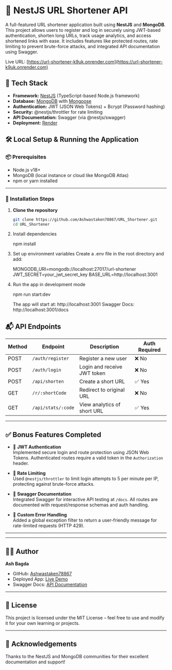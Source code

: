 # 🔐 NestJS URL Shortener API

A full-featured URL shortener application built using **NestJS** and **MongoDB**. This project allows users to register and log in securely using JWT-based authentication, shorten long URLs, track usage analytics, and access shortened links with ease. It includes features like protected routes, rate limiting to prevent brute-force attacks, and integrated API documentation using Swagger.

Live URL: [https://url-shortener-k9uk.onrender.com](https://url-shortener-k9uk.onrender.com)

## 🧰 Tech Stack

- **Framework:** [NestJS](https://nestjs.com/) (TypeScript-based Node.js framework)
- **Database:** [MongoDB](https://www.mongodb.com/) with [Mongoose](https://mongoosejs.com/)
- **Authentication:** JWT (JSON Web Tokens) + Bcrypt (Password hashing)
- **Security:** @nestjs/throttler for rate limiting
- **API Documentation:** Swagger (via @nestjs/swagger)
- **Deployment:** [Render](https://render.com/)

## 🛠️ Local Setup & Running the Application

### 📦 Prerequisites

- Node.js v18+
- MongoDB (local instance or cloud like MongoDB Atlas)
- npm or yarn installed

---

### 🚀 Installation Steps

1. **Clone the repository**

   ```bash
   git clone https://github.com/Ashwastaken78867/URL_Shortener.git
   cd URL_Shortener

2. Install dependencies

     npm install

3. Set up environment variables
   Create a .env file in the root directory and add:

   MONGODB_URI=mongodb://localhost:27017/url-shortener
   JWT_SECRET=your_jwt_secret_key
   BASE_URL=http://localhost:3001

4. Run the app in development mode

    npm run start:dev

   The app will start at: http://localhost:3001
   Swagger Docs: http://localhost:3001/docs


## 📬 API Endpoints

| Method | Endpoint           | Description                  | Auth Required |
|--------|--------------------|------------------------------|----------------|
| POST   | `/auth/register`   | Register a new user          | ❌ No          |
| POST   | `/auth/login`      | Login and receive JWT token  | ❌ No          |
| POST   | `/api/shorten`     | Create a short URL           | ✅ Yes         |
| GET    | `/r/:shortCode`    | Redirect to original URL     | ❌ No          |
| GET    | `/api/stats/:code` | View analytics of short URL  | ✅ Yes         |

---

## ✅ Bonus Features Completed

- 🔐 **JWT Authentication**  
  Implemented secure login and route protection using JSON Web Tokens. Authenticated routes require a valid token in the `Authorization` header.

- 🚫 **Rate Limiting**  
  Used `@nestjs/throttler` to limit login attempts to 5 per minute per IP, protecting against brute-force attacks.

- 🧪 **Swagger Documentation**  
  Integrated Swagger for interactive API testing at `/docs`. All routes are documented with request/response schemas and auth handling.

- 📎 **Custom Error Handling**  
  Added a global exception filter to return a user-friendly message for rate-limited requests (HTTP 429).


---

---

## 👨‍💻 Author

**Ash Bagda**

- GitHub: [Ashwastaken78867](https://github.com/Ashwastaken78867)
- Deployed App: [Live Demo](https://url-shortener-k9uk.onrender.com)
- Swagger Docs: [API Documentation](https://url-shortener-k9uk.onrender.com/docs)

---

## 📌 License

This project is licensed under the MIT License – feel free to use and modify it for your own learning or projects.

---

## 🌟 Acknowledgements

Thanks to the NestJS and MongoDB communities for their excellent documentation and support!











